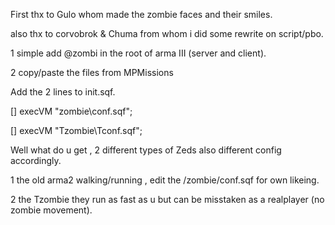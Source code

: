 First thx to Gulo whom made the zombie faces and their smiles.
 
also thx to corvobrok & Chuma from whom i did some rewrite on script/pbo.

1 simple add @zombi in the root of arma III  (server and client).

2 copy/paste the files from MPMissions

Add the 2 lines to init.sqf.

[] execVM "zombie\conf.sqf";

[] execVM "Tzombie\Tconf.sqf";


Well what do u get , 2 different types of Zeds also different config accordingly.

1 the old arma2 walking/running , edit the /zombie/conf.sqf for own likeing.

2 the Tzombie they run as fast as u but can be misstaken as a realplayer (no zombie movement). 